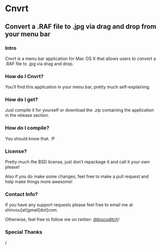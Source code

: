 # Cnvrt
## Convert a .RAF file to .jpg via drag and drop from your menu bar

### Intro
Cnvrt is a menu bar application for Mac OS X that allows users to convert a .RAF file to .jpg via drag and drop.

### How do I Cnvrt?
You’ll find this application in your menu bar, pretty much self-explaining.

### How do I get?
Just compile it for yourself or download the .zip containing the application in the release section.

### How do I compile?
You should know that. :P

### License?
Pretty much the BSD license, just don’t repackage it and call it your own please!

Also if you do make some changes, feel free to make a pull request and help make things more awesome!

### Contact Info?
If you have any support requests please feel free to email me at shinvou[at]gmail[dot]com.

Otherwise, feel free to follow me on twitter: [@biscoditch](https:///www.twitter.com/biscoditch)!

### Special Thanks
/